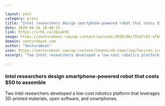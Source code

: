 ```yaml
---

layout: post
category: press
title: "Intel researchers design smartphone-powered robot that costs $50 to assemble"
date: 2020-08-26 18:46:31
link: https://vrhk.co/2QvwbYE
image: https://venturebeat.com/wp-content/uploads/2020/08/755d7c62-afb9-4353-bceb-e59b2f74d160-e1598466255373.png?w=1200&strip=all
domain: venturebeat.com
author: "VentureBeat"
icon: https://venturebeat.com/wp-content/themes/vb-news/img/favicon.ico
excerpt: "Two Intel researchers developed a low-cost robotics platform that leverages 3D-printed materials, open software, and smartphones."

---
```


### Intel researchers design smartphone-powered robot that costs $50 to assemble

Two Intel researchers developed a low-cost robotics platform that leverages 3D-printed materials, open software, and smartphones.
